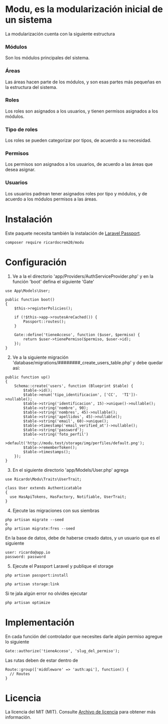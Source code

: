 # Modu, es la modularización inicial de un sistema
La modularización cuenta con la siguiente estructura
### Módulos
Son los módulos principales del sistema.
### Áreas
Las áreas hacen parte de los módulos, y son esas partes más pequeñas en la estructura del sistema.
### Roles
Los roles son asignados a los usuarios, y tienen permisos asignados a los módulos.
### Tipo de roles
Los roles se pueden categorizar por tipos, de acuerdo a su necesidad.
### Permisos
Los permisos son asignados a los usuarios, de acuerdo a las áreas que desea asignar.
### Usuarios
Los usuarios padrean tener asignados roles por tipo y módulos, y de acuerdo a los módulos permisos
a las áreas.
# Instalación
Este paquete necesita también la instalación de [Laravel Passport](https://laravel.com/docs/8.x/passport).
```
composer require ricardocrem20/modu
```
# Configuración
1. Ve a la el directorio 'app/Providers/AuthServiceProvider.php' y en la función 'boot' defina el siguiente 'Gate'
```
use App\Models\User;

public function boot()
{
    $this->registerPolicies();

    if (!$this->app->routesAreCached()) {
        Passport::routes();
    }
    
    Gate::define('tieneAcceso', function ($user, $permiso) {
        return $user->tienePermiso($permiso, $user->id);
    });
}
```
2. Ve a la siguiente migración 'database/migrations/####_##_##_create_users_table.php' y debe quedar así:
```
public function up()
{
    Schema::create('users', function (Blueprint $table) {
        $table->id();
        $table->enum('tipo_identificacion', ['CC',  'TI'])->nullable();
        $table->string('identificacion', 15)->unique()->nullable();
        $table->string('nombre', 90);
        $table->string('nombres', 45)->nullable();
        $table->string('apellidos', 45)->nullable();
        $table->string('email', 60)->unique();
        $table->timestamp('email_verified_at')->nullable();
        $table->string('password');
        $table->string('foto_perfil')
            ->default('http://modu.test/storage/img/perfiles/default.png');
        $table->rememberToken();
        $table->timestamps();
    });
}
```
3. En el siguiente directorio 'app/Models/User.php' agrega
```
use Ricardo\Modu\Traits\UserTrait;
```
```
class User extends Authenticatable
{
  use HasApiTokens, HasFactory, Notifiable, UserTrait;
}
```
4. Ejecute las migraciones con sus siembras
```
php artisan migrate --seed
o
php artisan migrate:fres --seed
```
En la base de datos, debe de haberse creado datos, y un usuario que es el siguiente
```
user: ricardo@app.io
password: password 
```
5. Ejecute el Passport Laravel y publique el storage
```
php artisan passport:install
```
```
php artisan storage:link
```
Si te jala algún error no olvides ejecutar
```
php artisan optimize
```
# Implementación
En cada función del controlador que necesites darle algún permiso agregue lo siguiente
```
Gate::authorize('tieneAcceso', 'slug_del_permiso');
```
Las rutas deben de estar dentro de
```
Route::group(['middleware' => 'auth:api'], function() {
  // Routes
}
```
# Licencia
La licencia del MIT (MIT). Consulte [Archivo de licencia](https://github.com/ricardocrem20/modu/blob/main/LICENSE) para obtener más información.

